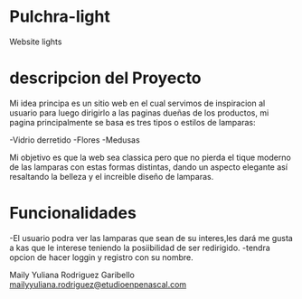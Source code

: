 # Pulchra-light
Website lights

# descripcion del Proyecto

Mi idea principa es un sitio web en el cual servimos de inspiracion al usuario para luego dirigirlo a las paginas dueñas de los productos, mi pagina principalmente se basa es tres tipos o estilos de lamparas:

-Vidrio derretido 
-Flores
-Medusas

Mi objetivo es que la web sea classica pero que no pierda el tique moderno de las lamparas con estas formas distintas, dando un aspecto elegante así resaltando la belleza y el increible diseño de lamparas.


# Funcionalidades
-El usuario podra ver las lamparas que sean de su interes,les dará me gusta a kas que le interese teniendo la posiibilidad de ser redirigido.
-tendra opcion de hacer loggin y registro con su nombre.


Maily Yuliana Rodriguez Garibello
mailyyuliana.rodriguez@etudioenpenascal.com
